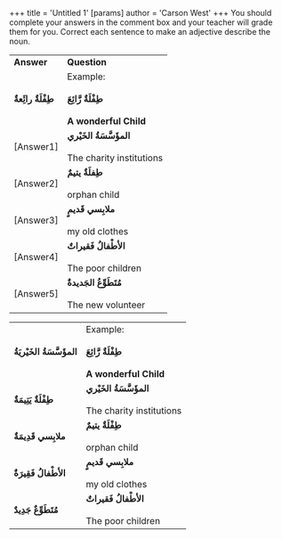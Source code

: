 +++
 title = 'Untitled 1'
[params]
	author = 'Carson West'
+++
You should complete your answers in the comment box and your teacher will grade them for you. Correct each sentence to make an adjective describe the noun. 

|   |   |
|---|---|
|**Answer**|**Question**|
|**طِفْلَةٌ رائَِعةٌ**|Example:<br><br>**طِفْلَةٌ رَّائِعَ**<br><br>**A wonderful Child**|
|[Answer1]|**المؤَسَّسَةُ الخَيْري** <br><br>The charity institutions|
|[Answer2]|**طِفلَةٌ يتيمٌ** <br><br>orphan child|
|[Answer3]|**ملابِسي قَديمٍ** <br><br>my old clothes|
|[Answer4]|**الأطْفالُ فَقيراتٌ** <br><br>The poor children|
|[Answer5]|**مُتَطَوِّعُ الجَديدةٌ** <br><br>The new volunteer|


|                              |                                                                    |
| ---------------------------- | ------------------------------------------------------------------ |
| **المؤَسَّسَةُ الخَيْريَةُ** | Example:<br><br>**طِفْلَةٌ رَّائِعَ**<br><br>**A wonderful Child** |
| **طِفْلَةٌ يَتِيمَةٌ**       | **المؤَسَّسَةُ الخَيْري** <br><br>The charity institutions         |
| **ملابِسي قَدِيمَةٌ**        | **طِفْلَةٌ يتيمٌ** <br><br>orphan child                            |
| **الأطْفالُ فَقِيرَةٌ**      | **ملابِسي قَديمٍ** <br><br>my old clothes                          |
| **مُتَطَوِّعٌ جَدِيدٌ**      | **الأطْفالُ فَقيراتٌ** <br><br>The poor children                   |

